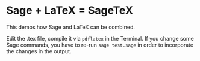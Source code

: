 Sage + LaTeX = SageTeX
======================

This demos how Sage and LaTeX can be combined.

Edit the .tex file, compile it via `pdflatex` in the Terminal.
If you change some Sage commands, you have to re-run `sage test.sage`
in order to incorporate the changes in the output.